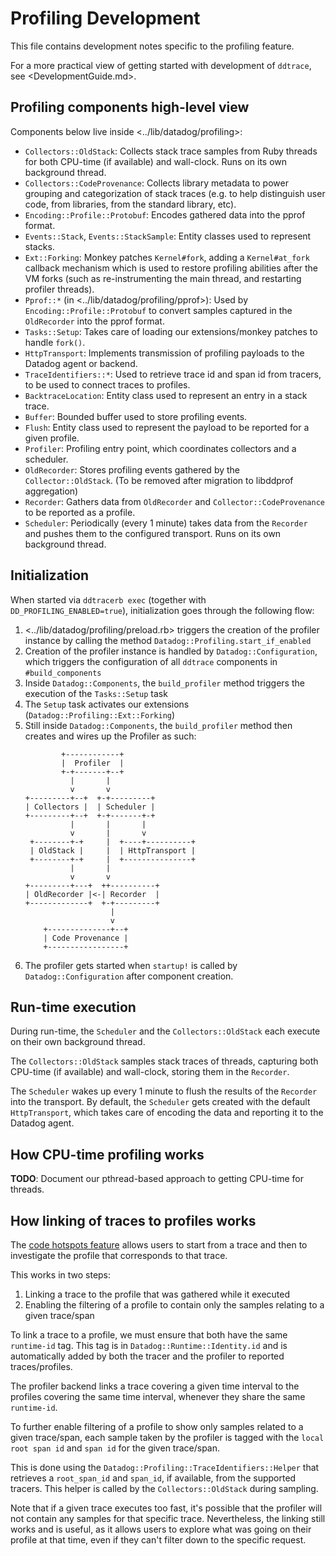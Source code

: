 # Profiling Development

This file contains development notes specific to the profiling feature.

For a more practical view of getting started with development of `ddtrace`, see <DevelopmentGuide.md>.

## Profiling components high-level view

Components below live inside <../lib/datadog/profiling>:

* `Collectors::OldStack`: Collects stack trace samples from Ruby threads for both CPU-time (if available) and wall-clock.
  Runs on its own background thread.
* `Collectors::CodeProvenance`: Collects library metadata to power grouping and categorization of stack traces (e.g. to help distinguish user code, from libraries, from the standard library, etc).
* `Encoding::Profile::Protobuf`: Encodes gathered data into the pprof format.
* `Events::Stack`, `Events::StackSample`: Entity classes used to represent stacks.
* `Ext::Forking`: Monkey patches `Kernel#fork`, adding a `Kernel#at_fork` callback mechanism which is used to restore
  profiling abilities after the VM forks (such as re-instrumenting the main thread, and restarting profiler threads).
* `Pprof::*` (in <../lib/datadog/profiling/pprof>): Used by `Encoding::Profile::Protobuf` to convert samples captured in
  the `OldRecorder` into the pprof format.
* `Tasks::Setup`: Takes care of loading our extensions/monkey patches to handle `fork()`.
* `HttpTransport`: Implements transmission of profiling payloads to the Datadog agent or backend.
* `TraceIdentifiers::*`: Used to retrieve trace id and span id from tracers, to be used to connect traces to profiles.
* `BacktraceLocation`: Entity class used to represent an entry in a stack trace.
* `Buffer`: Bounded buffer used to store profiling events.
* `Flush`: Entity class used to represent the payload to be reported for a given profile.
* `Profiler`: Profiling entry point, which coordinates collectors and a scheduler.
* `OldRecorder`: Stores profiling events gathered by the `Collector::OldStack`. (To be removed after migration to libddprof aggregation)
* `Recorder`: Gathers data from `OldRecorder` and `Collector::CodeProvenance` to be reported as a profile.
* `Scheduler`: Periodically (every 1 minute) takes data from the `Recorder` and pushes them to the configured transport.
  Runs on its own background thread.

## Initialization

When started via `ddtracerb exec` (together with `DD_PROFILING_ENABLED=true`), initialization goes through the following
flow:

1. <../lib/datadog/profiling/preload.rb> triggers the creation of the profiler instance by calling the method `Datadog::Profiling.start_if_enabled`
2. Creation of the profiler instance is handled by `Datadog::Configuration`, which triggers the configuration of all
  `ddtrace` components in `#build_components`
3. Inside `Datadog::Components`, the `build_profiler` method triggers the execution of the `Tasks::Setup` task
4. The `Setup` task activates our extensions (`Datadog::Profiling::Ext::Forking`)
5. Still inside `Datadog::Components`, the `build_profiler` method then creates and wires up the Profiler as such:
    ```asciiflow
            +------------+
            |  Profiler  |
            +-+-------+--+
              |       |
              v       v
    +---------+--+  +-+---------+
    | Collectors |  | Scheduler |
    +---------+--+  +-+-------+-+
              |       |       |
              v       |       v
     +--------+-+     |  +----+----------+
     | OldStack |     |  | HttpTransport |
     +--------+-+     |  +---------------+
              |       |
              v       v
    +---------+---+  ++----------+
    | OldRecorder |<-| Recorder  |
    +-------------+  +-+---------+
                       |
                       v
        +--------------+--+
        | Code Provenance |
        +-----------------+
    ```
6. The profiler gets started when `startup!` is called by `Datadog::Configuration` after component creation.

## Run-time execution

During run-time, the `Scheduler` and the `Collectors::OldStack` each execute on their own background thread.

The `Collectors::OldStack` samples stack traces of threads, capturing both CPU-time (if available) and wall-clock, storing
them in the `Recorder`.

The `Scheduler` wakes up every 1 minute to flush the results of the `Recorder` into the transport.
By default, the `Scheduler` gets created with the default `HttpTransport`, which
takes care of encoding the data and reporting it to the Datadog agent.

## How CPU-time profiling works

**TODO**: Document our pthread-based approach to getting CPU-time for threads.

## How linking of traces to profiles works

The [code hotspots feature](https://docs.datadoghq.com/tracing/profiler/connect_traces_and_profiles) allows users to start
from a trace and then to investigate the profile that corresponds to that trace.

This works in two steps:
1. Linking a trace to the profile that was gathered while it executed
2. Enabling the filtering of a profile to contain only the samples relating to a given trace/span

To link a trace to a profile, we must ensure that both have the same `runtime-id` tag.
This tag is in `Datadog::Runtime::Identity.id` and is automatically added by both the tracer and the profiler to reported
traces/profiles.

The profiler backend links a trace covering a given time interval to the profiles covering the same time interval,
whenever they share the same `runtime-id`.

To further enable filtering of a profile to show only samples related to a given trace/span, each sample taken by the
profiler is tagged with the `local root span id` and `span id` for the given trace/span.

This is done using the `Datadog::Profiling::TraceIdentifiers::Helper` that retrieves a `root_span_id` and `span_id`, if
available, from the supported tracers. This helper is called by the `Collectors::OldStack` during sampling.

Note that if a given trace executes too fast, it's possible that the profiler will not contain any samples for that
specific trace. Nevertheless, the linking still works and is useful, as it allows users to explore what was going on their
profile at that time, even if they can't filter down to the specific request.
